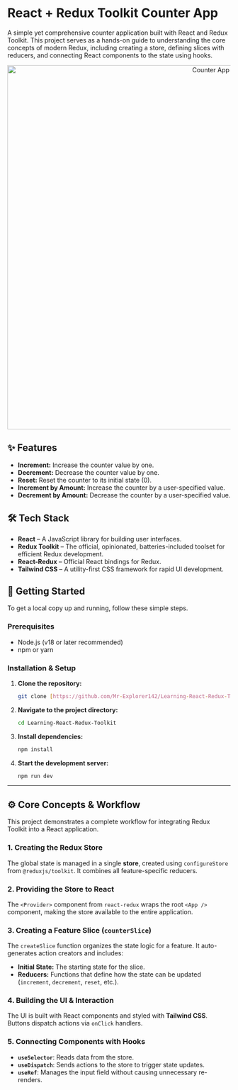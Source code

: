 # React + Redux Toolkit Counter App

A simple yet comprehensive counter application built with React and Redux Toolkit. This project serves as a hands-on guide to understanding the core concepts of modern Redux, including creating a store, defining slices with reducers, and connecting React components to the state using hooks.

<p align="center"> 
  <img width="982" height="822" alt="Counter App Screenshot" src="https://github.com/user-attachments/assets/3ac2da46-f403-426c-8039-fdd1a8ec5966" /> 
</p>


## ✨ Features

-   **Increment:** Increase the counter value by one.
-   **Decrement:** Decrease the counter value by one.
-   **Reset:** Reset the counter to its initial state (0).
-   **Increment by Amount:** Increase the counter by a user-specified value.
-   **Decrement by Amount:** Decrease the counter by a user-specified value.

## 🛠️ Tech Stack

- **React** – A JavaScript library for building user interfaces.
- **Redux Toolkit** – The official, opinionated, batteries-included toolset for efficient Redux development.
- **React-Redux** – Official React bindings for Redux.
- **Tailwind CSS** – A utility-first CSS framework for rapid UI development.

## 🚀 Getting Started

To get a local copy up and running, follow these simple steps.

### Prerequisites

-   Node.js (v18 or later recommended)
-   npm or yarn

### Installation & Setup

1.  **Clone the repository:**
    ```bash
    git clone [https://github.com/Mr-Explorer142/Learning-React-Redux-Toolkit.git](https://github.com/Mr-Explorer142/Learning-React-Redux-Toolkit.git)
    ```

2.  **Navigate to the project directory:**
    ```bash
    cd Learning-React-Redux-Toolkit
    ```

3.  **Install dependencies:**
    ```bash
    npm install
    ```

4.  **Start the development server:**
    ```bash
    npm run dev
    ```

---

## ⚙️ Core Concepts & Workflow

This project demonstrates a complete workflow for integrating Redux Toolkit into a React application.

### 1. Creating the Redux Store
The global state is managed in a single **store**, created using `configureStore` from `@reduxjs/toolkit`. It combines all feature-specific reducers.

### 2. Providing the Store to React
The `<Provider>` component from `react-redux` wraps the root `<App />` component, making the store available to the entire application.

### 3. Creating a Feature Slice (`counterSlice`)
The `createSlice` function organizes the state logic for a feature. It auto-generates action creators and includes:
-   **Initial State:** The starting state for the slice.
-   **Reducers:** Functions that define how the state can be updated (`increment`, `decrement`, `reset`, etc.).

### 4. Building the UI & Interaction
The UI is built with React components and styled with **Tailwind CSS**. Buttons dispatch actions via `onClick` handlers.

### 5. Connecting Components with Hooks
- **`useSelector`**: Reads data from the store.
- **`useDispatch`**: Sends actions to the store to trigger state updates.
- **`useRef`**: Manages the input field without causing unnecessary re-renders.

